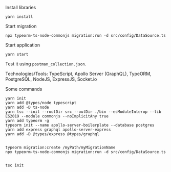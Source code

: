 Install libraries

```text
yarn install
```

Start migration

```text
npx typeorm-ts-node-commonjs migration:run -d src/config/DataSource.ts
```

Start application

```text
yarn start
```

Test it using `postman_collection.json`.

Technologies/Tools: TypeScript, Apollo Server (GraphQL), TypeORM, PostgreSQL, NodeJS, ExpressJS, Socket.io

Some commands

```text
yarn init
yarn add @types/node typescript
yarn add -D ts-node
yarn tsc --init --rootDir src --outDir ./bin --esModuleInterop --lib ES2019 --module commonjs --noImplicitAny true
yarn add typeorm -g
typeorm init --name apollo-server-boilerplate --database postgres
yarn add express graphql apollo-server-express
yarn add -D @types/express @types/graphql


typeorm migration:create /myPath/myMigrationName
npx typeorm-ts-node-commonjs migration:run -d src/config/DataSource.ts


tsc init
```